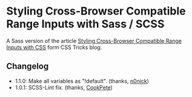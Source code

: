 # Styling Cross-Browser Compatible Range Inputs with Sass / SCSS

A Sass version of the article [Styling Cross-Browser Compatible Range Inputs with CSS](https://css-tricks.com/styling-cross-browser-compatible-range-inputs-css/) form CSS Tricks blog.

## Changelog

- 1.1.0: Make all variables as "!default". (thanks, [n0nick](https://github.com/n0nick))
- 1.0.1: SCSS-Lint fix. (thanks, [CookPete](https://github.com/CookPete))
